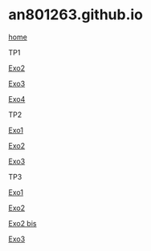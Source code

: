 # an801263.github.io
[home](https://an801263.github.io/)

TP1

[Exo2](https://an801263.github.io/TP1/ExoCarto2/index.html)

[Exo3](https://an801263.github.io/TP1/ExoCarto3/index.html)

[Exo4](https://an801263.github.io/TP1/ExoCarto4/index.html)

TP2

[Exo1](https://an801263.github.io/TP2/Exo1/index.html)

[Exo2](https://an801263.github.io/TP2/Exo2/index.html)

[Exo3](https://an801263.github.io/TP2/Exo3/index.html)

TP3

[Exo1](https://an801263.github.io/TP3/Exo1/index.html)

[Exo2](https://an801263.github.io/TP3/Exo2/index.html)

[Exo2 bis](https://an801263.github.io/TP3/Exo2bis/index.html)

[Exo3](https://an801263.github.io/TP3/Exo3/index.html)
